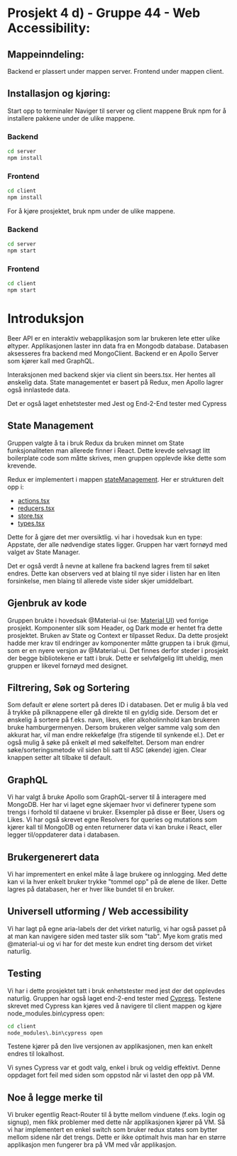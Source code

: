 # Prosjekt 4 d) - Gruppe 44 - Web Accessibility:

## Mappeinndeling:

Backend er plassert under mappen server. Frontend under mappen client.

## Installasjon og kjøring:

Start opp to terminaler
Naviger til server og client mappene
Bruk npm for å installere pakkene under de ulike mappene.

### Backend

```bash
cd server
npm install

```

### Frontend

```bash
cd client
npm install
```

For å kjøre prosjektet, bruk npm under de ulike mappene.

### Backend

```bash
cd server
npm start

```

### Frontend

```bash
cd client
npm start

```

# Introduksjon

Beer API er en interaktiv webapplikasjon som lar brukeren lete etter ulike øltyper. Applikasjonen laster inn data fra en Mongodb database. Databasen aksesseres fra backend med MongoClient. Backend er en Apollo Server som kjører kall med GraphQL.

Interaksjonen med backend skjer via client sin beers.tsx. Her hentes all ønskelig data. State managementet er basert på Redux, men Apollo lagrer også innlastede data.

Det er også laget enhetstester med Jest og End-2-End tester med Cypress

## State Management

Gruppen valgte å ta i bruk Redux da bruken minnet om State funksjonaliteten man allerede finner i React. Dette krevde selvsagt litt boilerplate code som måtte skrives, men gruppen opplevde ikke dette som krevende.

Redux er implementert i mappen [stateManagement](https://gitlab.stud.idi.ntnu.no/it2810-h21/team-44/prosjekt-3/-/tree/master/client/src/stateManagement). Her er strukturen delt opp i:

- [actions.tsx](https://gitlab.stud.idi.ntnu.no/it2810-h21/team-44/prosjekt-3/-/blob/master/client/src/stateManagement/actions.tsx)
- [reducers.tsx](https://gitlab.stud.idi.ntnu.no/it2810-h21/team-44/prosjekt-3/-/blob/master/client/src/stateManagement/reducers.tsx)
- [store.tsx](https://gitlab.stud.idi.ntnu.no/it2810-h21/team-44/prosjekt-3/-/blob/master/client/src/stateManagement/store.tsx)
- [types.tsx](https://gitlab.stud.idi.ntnu.no/it2810-h21/team-44/prosjekt-3/-/blob/master/client/src/stateManagement/types.tsx)

Dette for å gjøre det mer oversiktlig. vi har i hovedsak kun en type: Appstate, der alle nødvendige states ligger. Gruppen har vært fornøyd med valget av State Manager.

Det er også verdt å nevne at kallene fra backend lagres frem til søket endres. Dette kan observers ved at blaing til nye sider i listen har en liten forsinkelse, men blaing til allerede viste sider skjer umiddelbart.

## Gjenbruk av kode

Gruppen brukte i hovedsak @Material-ui (se: [Material UI](https://mui.com/)) ved forrige prosjekt. Komponenter slik som Header, og Dark mode er hentet fra dette prosjektet. Bruken av State og Context er tilpasset Redux. Da dette prosjekt hadde mer krav til endringer av komponenter måtte gruppen ta i bruk @mui, som er en nyere versjon av @Material-ui. Det finnes derfor steder i prosjekt der begge bibliotekene er tatt i bruk. Dette er selvfølgelig litt uheldig, men gruppen er likevel fornøyd med designet.

## Filtrering, Søk og Sortering

Som default er ølene sortert på deres ID i databasen. Det er mulig å bla ved å trykke på pilknappene eller gå direkte til en gyldig side. Dersom det er ønskelig å sortere på f.eks. navn, likes, eller alkoholinnhold kan brukeren bruke hamburgermenyen. Dersom brukeren velger samme valg som den akkurat har, vil man endre rekkefølge (fra stigende til synkende el.). Det er også mulig å søke på enkelt øl med søkelfeltet. Dersom man endrer søke/sorteringsmetode vil siden bli satt til ASC (økende) igjen. Clear knappen setter alt tilbake til default.

## GraphQL

Vi har valgt å bruke Apollo som GraphQL-server til å interagere med MongoDB. Her har vi laget egne skjemaer hvor vi definerer typene
som trengs i forhold til dataene vi bruker. Eksempler på disse er Beer, Users og Likes. Vi har også skrevet egne Resolvers for queries og mutations som kjører kall til MongoDB og enten returnerer data vi kan bruke i React, eller legger til/oppdaterer data i databasen.

## Brukergenerert data

Vi har imprementert en enkel måte å lage brukere og innlogging. Med dette kan vi la hver enkelt bruker trykke "tommel opp" på de ølene de liker. Dette lagres på databasen, her er hver like bundet til en bruker.

## Universell utforming / Web accessibility

Vi har lagt på egne aria-labels der det virket naturlig, vi har også passet på at man kan navigere siden med taster slik som "tab". Mye kom gratis med @material-ui og vi har for det meste kun endret ting dersom det virket naturlig.

## Testing

Vi har i dette prosjektet tatt i bruk enhetstester med jest der det opplevdes naturlig. Gruppen har også laget end-2-end tester med [Cypress](https://www.cypress.io/). Testene skrevet med Cypress kan kjøres ved å navigere til client mappen og kjøre node_modules\.bin\cypress open:

```bash
cd client
node_modules\.bin\cypress open
```

Testene kjører på den live versjonen av applikasjonen, men kan enkelt endres til lokalhost.

Vi synes Cypress var et godt valg, enkel i bruk og veldig effektivt. Denne oppdaget fort feil med siden som oppstod når vi lastet den opp på VM.

## Noe å legge merke til

Vi bruker egentlig React-Router til å bytte mellom vinduene (f.eks. login og signup), men fikk problemer med dette når applikasjonen kjører på VM. Så vi har implementert en enkel switch som bruker redux states som bytter mellom sidene når det trengs. Dette er ikke optimalt hvis man har en større applikasjon men fungerer bra på VM med vår applikasjon.
